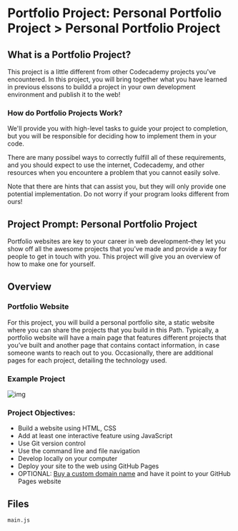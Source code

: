 # Portfolio Project: Personal Portfolio Project > Personal Portfolio Project
## What is a Portfolio Project?
This project is a little different from other Codecademy projects you've
encountered. In this project, you will bring together what you have learned in
previous elssons to buildd a project in your own development environment and 
publish it to the web!

### How do Portfolio Projects Work?
We'll provide you with high-level tasks to guide your project to completion, 
but you will be responsible for deciding how to implement them in your code.

There are many possibel ways to correctly fulfill all of these requirements, and
you should expect to use the internet, Codecademy, and other resources when you
encountere a problem that you cannot easily solve.

Note that there are hints that can assist you, but they will only provide one
potential implementation. Do not worry if your program looks different from ours!

## Project Prompt: Personal Portfolio Project
Portfolio websites are key to your career in web development–they let you show 
off all the awesome projects that you’ve made and provide a way for people to 
get in touch with you. This project will give you an overview of how to make one
for yourself.

## Overview
### **Portfolio Website**
For this project, you will build a personal portfolio site, a static website 
where you can share the projects that you build in this Path. Typically, a 
portfolio website will have a main page that features different projects that 
you’ve built and another page that contains contact information, in case someone 
wants to reach out to you. Occasionally, there are additional pages for each 
project, detailing the technology used.

### **Example Project**
![img](https://static-assets.codecademy.com/Paths/front-end-career-path/personal-portfolio-website/personal-portfolio-website-screenshot.png)

### **Project Objectives:**
- Build a website using HTML, CSS
- Add at least one interactive feature using JavaScript
- Use Git version control
- Use the command line and file navigation
- Develop locally on your computer
- Deploy your site to the web using GitHub Pages
- OPTIONAL: [Buy a custom domain name](https://www.codecademy.com/courses/make-a-website/lessons/setting-up-your-domain/) and have it point to your GitHub Pages website

## Files
`main.js`